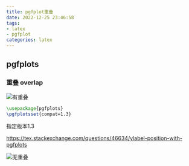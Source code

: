 ```yaml
---
title: pgfplot重叠
date: 2022-12-25 23:46:58
tags:
- latex
- pgfplot
categories: latex
---
```


## pgfplots

### 重叠 overlap

![有重叠](https://s2.loli.net/2024/08/12/NCBuKLX3Ivfr4e9.png)

```latex
\usepackage{pgfplots}
\pgfplotsset{compat=1.3}
```

指定版本1.3

https://tex.stackexchange.com/questions/46634/ylabel-position-with-pgfplots

![无重叠](https://s2.loli.net/2024/08/12/9Abt5lmnYMxvrQg.png)